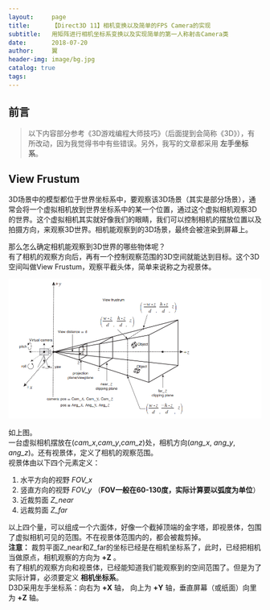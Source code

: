 ```yaml
---
layout:     page
title:      【Direct3D 11】相机变换以及简单的FPS Camera的实现
subtitle:   用矩阵进行相机坐标系变换以及实现简单的第一人称射击Camera类
date:       2018-07-20
author:     翼
header-img: image/bg.jpg
catalog: true
tags:
---
```

## 前言

>以下内容部分参考《3D游戏编程大师技巧》（后面提到会简称《3D》），有所改动，因为我觉得书中有些错误。另外，我写的文章都采用 **左手坐标系**。

## View Frustum
3D场景中的模型都位于世界坐标系中，要观察该3D场景（其实是部分场景），通常会将一个虚拟相机放到世界坐标系中的某一个位置，通过这个虚拟相机观察3D的世界。这个虚拟相机其实就好像我们的眼睛，我们可以控制相机的摆放位置以及拍摄方向，来观察3D世界。相机能观察到的3D场景，最终会被渲染到屏幕上。  

那么怎么确定相机能观察到3D世界的哪些物体呢？  
有了相机的观察方向后，再有一个控制观察范围的3D空间就能达到目标。这个3D空间叫做View Frustum，观察平截头体，简单来说称之为视景体。  

![view frustum](https://raw.githubusercontent.com/ttyrion/ttyrion.github.io/master/image/direct3d/camera/view_frustum.png)  

如上图。  
一台虚拟相机摆放在(*cam_x*,*cam_y*,*cam_z*)处，相机方向(*ang_x*, *ang_y*, *ang_z*)。还有视景体，定义了相机的观察范围。  
视景体由以下四个元素定义：  
1. 水平方向的视野 *FOV_x*
1. 竖直方向的视野 *FOV_y* （**FOV一般在60-130度，实际计算要以弧度为单位**）
1. 近裁剪面 *Z_near*
1. 远裁剪面 *Z_far*  

以上四个量，可以组成一个六面体，好像一个截掉顶端的金字塔，即视景体，包围了虚拟相机可见的范围。不在视景体范围内的，都会被裁剪掉。   
**注意：** 裁剪平面Z_near和Z_far的坐标已经是在相机坐标系了，此时，已经把相机当做原点，相机观察的方向为 **+Z** 。  
有了相机的观察方向和视景体，已经能知道我们能观察到的空间范围了。但是为了实际计算，必须要定义 **相机坐标系**。  
D3D采用左手坐标系：向右为 **+X** 轴， 向上为 **+Y** 轴，垂直屏幕（或纸面）向里为 **+Z** 轴。  

